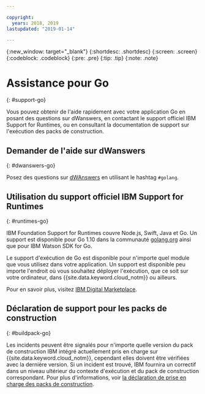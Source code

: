 ```yaml
---

copyright:
  years: 2018, 2019
lastupdated: "2019-01-14"

---
```


{:new_window: target="_blank"}
{:shortdesc: .shortdesc}
{:screen: .screen}
{:codeblock: .codeblock}
{:pre: .pre}
{:tip: .tip}
{:note: .note}

# Assistance pour Go
{: #support-go}

Vous pouvez obtenir de l'aide rapidement avec votre application Go en posant des questions sur dWanswers, en contactant le support officiel IBM Support for Runtimes, ou en consultant la documentation de support sur l'exécution des packs de construction.

## Demander de l'aide sur dWanswers
{: #dwanswers-go}

Posez des questions sur [dWAnswers](https://developer.ibm.com/answers/topics/golang.html) en utilisant le hashtag `#golang`.

## Utilisation du support officiel IBM Support for Runtimes
{: #runtimes-go}

IBM Foundation Support for Runtimes couvre Node.js, Swift, Java et Go. Un support est disponible pour Go 1.10 dans la communauté [golang.org](https://golang.org/) ainsi que pour IBM Watson SDK for Go. 

Le support d'exécution de Go est disponible pour n'importe quel module que vous utilisez dans votre application. Un support est disponible peu importe l'endroit où vous souhaitez déployer l'exécution, que ce soit sur votre ordinateur, dans {{site.data.keyword.cloud_notm}} ou ailleurs.

Pour en savoir plus, visitez [IBM Digital Marketplace](https://www.ibm.com/us-en/marketplace/support-for-runtimes).

## Déclaration de support pour les packs de construction
{: #buildpack-go}

Les incidents peuvent être signalés pour n'importe quelle version du pack de construction IBM intégré actuellement pris en charge sur {{site.data.keyword.cloud_notm}}, cependant elles doivent être vérifiées avec la dernière version. Si un incident est trouvé, IBM fournira un correctif dans un niveau ultérieur du contexte d'exécution et du pack de construction correspondant. Pour plus d'informations, voir [la déclaration de prise en charge des packs de construction](/docs/runtimes/common/buildpackSupport.html).
